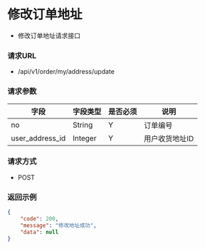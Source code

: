 # 修改订单地址

* 修改订单地址请求接口

### 请求URL

* /api/v1/order/my/address/update

### 请求参数

| 字段              | 字段类型    | 是否必须 | 说明       |
|-----------------|---------|------|----------|
| no              | String  | Y    | 订单编号     |
| user_address_id | Integer | Y    | 用户收货地址ID |

### 请求方式
* POST

### 返回示例

```json
{
    "code": 200,
    "message": "修改地址成功",
    "data": null
}
```
